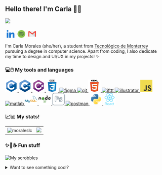 ## Hello there! I'm Carla :slightly_smiling_face::two_hearts:

![](https://dcbadge.vercel.app/api/shield/692439336637038662)

<a href='https://www.linkedin.com/in/moraleslc/'><img align='left' alt="linkedin" src="/Assets/linkedin.png" height='25px' style= 'margin: 5px'/></a> <a href='https://open.spotify.com/user/morales.lc?si=bdf3594c3e5e458d'><img align='left' alt="spotify" src="/Assets/spotify.png" height='25px' style= 'margin: 5px'/></a> <a href='mailto:morales.lc1610@gmail.com'><img align='left' alt="gmail" src="/Assets/gmail.png" height='25px' style= 'margin: 5px'/></a>

<br />
<br />
  
I'm Carla Morales (she/her), a student from [Tecnológico de Monterrey](https://www.tec.mx) pursuing a degree in computer science. Apart from coding, I also dedicate my time to design and UI/UX in my projects! :sparkles:


### :computer::computer_mouse: My tools and languages

<p align="left"> <a href="https://www.cprogramming.com/" target="_blank" rel="noreferrer"> <img src="https://raw.githubusercontent.com/devicons/devicon/master/icons/c/c-original.svg" alt="c" width="40" height="40"/> </a> <a href="https://www.w3schools.com/cpp/" target="_blank" rel="noreferrer"> <img src="https://raw.githubusercontent.com/devicons/devicon/master/icons/cplusplus/cplusplus-original.svg" alt="cplusplus" width="40" height="40"/> </a> <a href="https://www.w3schools.com/cs/" target="_blank" rel="noreferrer"> <img src="https://raw.githubusercontent.com/devicons/devicon/master/icons/csharp/csharp-original.svg" alt="csharp" width="40" height="40"/> </a> <a href="https://www.w3schools.com/css/" target="_blank" rel="noreferrer"> <img src="https://raw.githubusercontent.com/devicons/devicon/master/icons/css3/css3-original-wordmark.svg" alt="css3" width="40" height="40"/> </a> <a href="https://www.figma.com/" target="_blank" rel="noreferrer"> <img src="https://www.vectorlogo.zone/logos/figma/figma-icon.svg" alt="figma" width="40" height="40"/> </a> <a href="https://git-scm.com/" target="_blank" rel="noreferrer"> <img src="https://www.vectorlogo.zone/logos/git-scm/git-scm-icon.svg" alt="git" width="40" height="40"/> </a> <a href="https://www.w3.org/html/" target="_blank" rel="noreferrer"> <img src="https://raw.githubusercontent.com/devicons/devicon/master/icons/html5/html5-original-wordmark.svg" alt="html5" width="40" height="40"/> </a> <a href="https://ifttt.com/" target="_blank" rel="noreferrer"> <img src="https://www.vectorlogo.zone/logos/ifttt/ifttt-ar21.svg" alt="ifttt" width="40" height="40"/> </a> <a href="https://www.adobe.com/in/products/illustrator.html" target="_blank" rel="noreferrer"> <img src="https://www.vectorlogo.zone/logos/adobe_illustrator/adobe_illustrator-icon.svg" alt="illustrator" width="40" height="40"/> </a> <a href="https://developer.mozilla.org/en-US/docs/Web/JavaScript" target="_blank" rel="noreferrer"> <img src="https://raw.githubusercontent.com/devicons/devicon/master/icons/javascript/javascript-original.svg" alt="javascript" width="40" height="40"/> </a> <a href="https://www.mathworks.com/" target="_blank" rel="noreferrer"> <img src="https://upload.wikimedia.org/wikipedia/commons/2/21/Matlab_Logo.png" alt="matlab" width="40" height="40"/> </a> <a href="https://www.mysql.com/" target="_blank" rel="noreferrer"> <img src="https://raw.githubusercontent.com/devicons/devicon/master/icons/mysql/mysql-original-wordmark.svg" alt="mysql" width="40" height="40"/> </a> <a href="https://nodejs.org" target="_blank" rel="noreferrer"> <img src="https://raw.githubusercontent.com/devicons/devicon/master/icons/nodejs/nodejs-original-wordmark.svg" alt="nodejs" width="40" height="40"/> </a> <a href="https://www.photoshop.com/en" target="_blank" rel="noreferrer"> <img src="https://raw.githubusercontent.com/devicons/devicon/master/icons/photoshop/photoshop-line.svg" alt="photoshop" width="40" height="40"/> </a> <a href="https://postman.com" target="_blank" rel="noreferrer"> <img src="https://www.vectorlogo.zone/logos/getpostman/getpostman-icon.svg" alt="postman" width="40" height="40"/> </a> <a href="https://www.python.org" target="_blank" rel="noreferrer"> <img src="https://raw.githubusercontent.com/devicons/devicon/master/icons/python/python-original.svg" alt="python" width="40" height="40"/> </a> <a href="https://reactjs.org/" target="_blank" rel="noreferrer"> <img src="https://raw.githubusercontent.com/devicons/devicon/master/icons/react/react-original-wordmark.svg" alt="react" width="40" height="40"/> </a> </p>


### :chart_with_upwards_trend::bar_chart: My stats!

|                                                                                                                                        |                                                                                                                                                    |
| -------------------------------------------------------------------------------------------------------------------------------------- | -------------------------------------------------------------------------------------------------------------------------------------------------- |
| <img align="left" src="https://github-readme-stats.vercel.app/api?username=moraleslc&show_icons=true&theme=radical" alt="moraleslc" /> | <img src="https://github-readme-stats.vercel.app/api/top-langs/?username=moraleslc&layout=compact&theme=radical" /> |

### ✨🧸☕ Fun stuff

![My scrobbles](https://lastfm-recently-played.vercel.app/api?user=moraleslc&count=3)

<details>
<summary>Want to see something cool?</summary>
  <img width="250" src="https://c.tenor.com/KIK3g5GlWvEAAAAM/15juns-shinee.gif">
  <br />
  get jjonged
</details>
